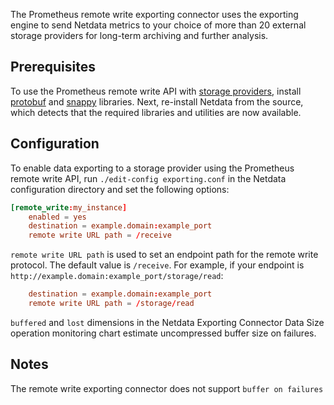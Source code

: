 

The Prometheus remote write exporting connector uses the exporting engine to send Netdata metrics to your choice of more
than 20 external storage providers for long-term archiving and further analysis.

## Prerequisites

To use the Prometheus remote write API with [storage
providers](https://prometheus.io/docs/operating/integrations/#remote-endpoints-and-storage), install
[protobuf](https://developers.google.com/protocol-buffers/) and [snappy](https://github.com/google/snappy) libraries.
Next, re-install Netdata from the source, which detects that the required libraries and
utilities are now available.

## Configuration

To enable data exporting to a storage provider using the Prometheus remote write API, run `./edit-config exporting.conf`
in the Netdata configuration directory and set the following options:

```conf
[remote_write:my_instance]
    enabled = yes
    destination = example.domain:example_port
    remote write URL path = /receive
```

`remote write URL path` is used to set an endpoint path for the remote write protocol. The default value is `/receive`.
For example, if your endpoint is `http://example.domain:example_port/storage/read`:

```conf
    destination = example.domain:example_port
    remote write URL path = /storage/read
```

`buffered` and `lost` dimensions in the Netdata Exporting Connector Data Size operation monitoring chart estimate uncompressed
buffer size on failures.

## Notes

The remote write exporting connector does not support `buffer on failures`


